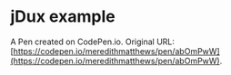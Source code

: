 # jDux example

A Pen created on CodePen.io. Original URL: [https://codepen.io/meredithmatthews/pen/abOmPwW](https://codepen.io/meredithmatthews/pen/abOmPwW).

